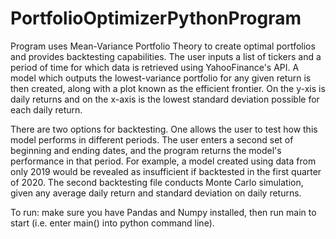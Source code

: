 # PortfolioOptimizerPythonProgram

Program uses Mean-Variance Portfolio Theory to create optimal portfolios and provides backtesting capabilities. The user inputs a list of tickers and a period of time for which data is retrieved using YahooFinance's API. A model which outputs the lowest-variance portfolio for any given return is then created, along with a plot known as the efficient frontier. On the y-xis is daily returns and on the x-axis is the lowest standard deviation possible for each daily return.

There are two options for backtesting. One allows the user to test how this model performs in different periods. The user enters a second set of beginning and ending dates, and the program returns the model's performance in that period. For example, a model created using data from only 2019 would be revealed as insufficient if backtested in the first quarter of 2020. The second backtesting file conducts Monte Carlo simulation, given any average daily return and standard deviation on daily returns.
 
 
To run: make sure you have Pandas and Numpy installed, then run main to start (i.e. enter main() into python command line).
